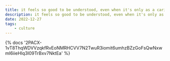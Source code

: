 ```yaml
---
title: it feels so good to be understood, even when it's only as a caricature
description: it feels so good to be understood, even when it's only as a caricature
date: 2022-12-27
tags:
	- culture
---
```

<body style="margin:0">
{% docs '2PACX-1vT8ThqWDVVzqkfRvEoNMRHCVV7N2TwuR3iomit6umhzBZzGoFsQwNxwmI6iieHIq3I09TrBxv7NktEa' %}